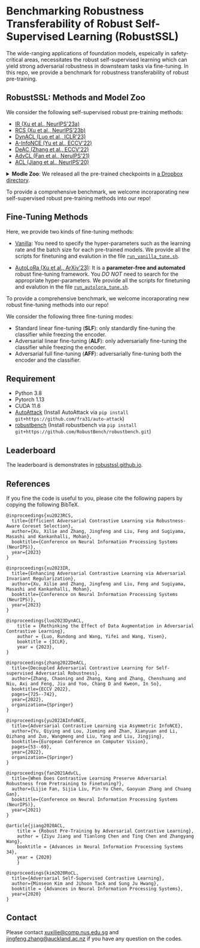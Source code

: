 # Benchmarking Robustness Transferability of Robust Self-Supervised Learning (RobustSSL)
The wide-ranging applications of foundation models, espeically in safety-critical areas, necessitates the robust self-supervised learning which can yield strong adversarial robustness in downsteam tasks via fine-tuning.
In this repo, we provide a benchmark for robustness transferability of robust pre-training.

## RobustSSL: Methods and Model Zoo

We consider the following self-supervised robust pre-training methods: 

- [IR (Xu et al., NeurIPS'23a)](https://github.com/GodXuxilie/ACL_Benchmark/tree/main/ACL_Methods/IR_nips2023)
- [RCS (Xu et al., NeurIPS'23b)](https://github.com/GodXuxilie/ACL_Benchmark/tree/main/ACL_Methods/RCS_nips23)
- [DynACL (Luo et al., ICLR'23)](https://github.com/PKU-ML/DYNACL) 
- [A-InfoNCE (Yu et al., ECCV'22)](https://github.com/yqy2001/A-InfoNCE)
- [DeAC (Zhang et al., ECCV'22)](https://github.com/pantheon5100/DeACL/tree/dc0807e0b2b133fec3c9a3ec2dca6f3a2527cb5e)
- [AdvCL (Fan et al., NeruIPS'21)](https://github.com/LijieFan/AdvCL)
- [ACL (Jiang et al., NeurIPS'20)](https://github.com/VITA-Group/Adversarial-Contrastive-Learning)

<!-- - [RoCL (NeurIPS'20)](https://github.com/Kim-Minseon/RoCL) -->

<details> <summary><b>Modle Zoo</b>: We released all the pre-trained checkpoints in <a href='https://www.dropbox.com/sh/h1hkv3lt2f2zvi2/AACp5IWNaMcqrYAu6hr__4yea?dl=0'>a Dropbox directory</a>.</summary> 
<!-- Alternatively, you can copy the address of the ```link``` in the following table and then use ```wget link_address``` to download the specific pre-trained weight. -->

| Pre-trained weights of ResNet-18 encoder | ACL ([Jiang et al., NeurIPS'20](https://proceedings.neurips.cc/paper/2020/hash/ba7e36c43aff315c00ec2b8625e3b719-Abstract.html)) | AdvCL ([Fan et al., NeurIPS'21](https://arxiv.org/abs/2111.01124)) | A-InfoNCE ([Yu et al., ECCV'22](https://arxiv.org/abs/2207.08374#:~:text=Contrastive%20learning%20(CL)%20has%20recently,other%2C%20yields%20better%20adversarial%20robustness)) | DeACL ([Zhang et al., ECCV'22](https://www.ecva.net/papers/eccv_2022/papers_ECCV/papers/136900716.pdf)) | DynACL ([Luo et al., ICLR'23](https://openreview.net/forum?id=0qmwFNJyxCL&noteId=ZXhFXELOcQ)) | DynACL++ ([Luo et al., ICLR'23](https://openreview.net/forum?id=0qmwFNJyxCL&noteId=ZXhFXELOcQ)) | DynACL-IR ([Xu et al., NeurIPS'23a](https://arxiv.org/abs/2305.00374)) | DynACL++-IR ([Xu et al., NeurIPS'23a](https://arxiv.org/abs/2305.00374)) |
|---|---|---|---|---|---|---|---|---|
| CIFAR-10 | [link<sup>*</sup>](https://www.dropbox.com/s/cq8c0a5u06mxnoj/ACL_DS.pt?dl=0) | [link](https://www.dropbox.com/s/fzwg9gcf4ty5oji/AdvCL.pt?dl=0) | [link](https://www.dropbox.com/s/bk8eu96ppcj44sz/AInfoNCE.pt?dl=0) | [link<sup>*</sup>](https://www.dropbox.com/s/wo1qrrnybycunn3/DeACL.pt?dl=0) | [link<sup>*</sup>](https://www.dropbox.com/s/vhxt1hkrtpz2bf9/DynACL.pt?dl=0) | [link<sup>*</sup>](https://www.dropbox.com/s/87fhoyrzh33fwrt/DynACL%2B%2B.pt?dl=0) | [link](https://www.dropbox.com/s/gw2yopl0dp0exhg/DynACL_IR.pt?dl=0) | [link](https://www.dropbox.com/s/3mucajb2shgaega/DynACL%2B%2B_IR.pt?dl=0) |
| CIFAR-100 | [link<sup>*</sup>](https://www.dropbox.com/s/02hhe679zo6c7da/ACL_DS_CIFAR100.pt?dl=0) | [link](https://www.dropbox.com/s/fcf5y77p87447p9/AdvCL_CIFAR100.pt?dl=0) | [link](https://www.dropbox.com/s/f0ruhgov3dbdcae/AInfoNCE_CIFAR100.pt?dl=0) | - | [link<sup>*</sup>](https://www.dropbox.com/s/mabnrcp7zahp6ke/DynACL_CIFAR100.pt?dl=0) | [link<sup>*</sup>](https://www.dropbox.com/s/hcjol6ihj0en2fn/DynACL%2B%2B_CIFAR100.pt?dl=0) | [link](https://www.dropbox.com/s/fyilp077jfwom27/DynACL_IR_CIFAR100.pt?dl=0) | [link](https://www.dropbox.com/s/8mbsjwwqqtrvzw4/DynACL%2B%2B_IR_CIFAR100.pt?dl=0) |
| STL10 | [link](https://www.dropbox.com/s/6jenhn0bpe5ifle/ACL_DS_STL10.pt?dl=0) | - | - | - | [link<sup>*</sup>](https://www.dropbox.com/s/ydd6lbracw73019/DynACL_STL10.pt?dl=0) | [link<sup>*</sup>](https://www.dropbox.com/s/gjxlu7woupqjmr2/DynACL%2B%2B_STL10.pt?dl=0) | [link](https://www.dropbox.com/s/78bm6mlqr3xci19/DynACL_IR_STL10.pt?dl=0) | [link](https://www.dropbox.com/s/ktja3i5mmbjm4dw/DynACL%2B%2B_IR_STL10.pt?dl=0) |

**Acknowledgements**: The superscript ```*``` denotes that the pre-trained encoders haved been provided in their GitHub and we copied them into our Dropbox directory; otherwise, the encoders were pre-trained by us.
</details> 


To provide a comprehensive benchmark, we welcome incoraporating new self-supervised robust pre-training methods into our repo!

<!-- (https://www.dropbox.com/sh/h1hkv3lt2f2zvi2/AACp5IWNaMcqrYAu6hr__4yea?dl=0) -->





<!-- In the directory of ```ACL_Methods```, we provide the official codes of [IR (NeurIPS'23)]() and  -->

<!-- we cloned the pre-training code of  You can follow the script in their corresponding ```readme.md``` to conduct robust pre-training. -->

## Fine-Tuning Methods
Here, we provide two kinds of fine-tuning methods:
- [Vanilla](https://github.com/GodXuxilie/ACL_Benchmark/tree/main/Finetuning_Methods/Vanilla): You need to specify the hyper-parameters such as the learning rate and the batch size for each pre-trained models. We provide all the scripts for finetuning and evalution in the file [```run_vanilla_tune.sh```](https://github.com/GodXuxilie/ACL_Benchmark/blob/main/Finetuning_Methods/Vanilla/run_vanilla_tune.sh).
<!-- ```setup_hyperparameter(args, mode)``` of the file ```utils.py```. -->
- [AutoLoRa (Xu et al., ArXiv'23)](https://github.com/GodXuxilie/ACL_Benchmark/tree/main/Finetuning_Methods/AutoLoRa): It is a **parameter-free and automated** robust fine-tuning framework. You *DO NOT* need to search for the appropriate hyper-parameters. We provide all the scripts for finetuning and evalution in the file [```run_autolora_tune.sh```](https://github.com/GodXuxilie/ACL_Benchmark/blob/main/Finetuning_Methods/AutoLoRa/low_resolution/run_autolora_tune.sh).

To provide a comprehensive benchmark, we welcome incoraporating new robust fine-tuning methods into our repo!

We consider the following three fine-tuning modes:
- Standard linear fine-tuning (**SLF**): only standardly fine-tuning the classifier while freezing the encoder.
- Adversarial linear fine-tuning (**ALF**): only adversarially fine-tuning the classifier while freezing the encoder.
- Adversarial full fine-tuning (**AFF**): adversarially fine-tuning both the encoder and the classifier.

<!-- To conduct fine-tuning, you can use the following script:
```
python finetuning_eval.py   --gpu GPU_id \
                            --experiment path_of_directory_for_saving_log \
                            --pretraining  pre_training_method: [ACL, AdvCL, A-InfoNCE, DeACL, DynACL, DynACL++, DynACL_IR, DynACL++_IR, Efficient_ACL, Efficient_DynACL] \
                            --model type_of_backbone_network \
                            --checkpoint path_of_pretrained_checkpoint \ 
                            --dataset downstream_dataset: [cifar10, cifar100, stl10] \ 
                            --finetuning finetuning_method: [vanilla, autolora] \
                            --mode finetuning_mode: [ALL, SLF, ALF, AFF] \ 
                            --eval-AA \
                            --eval-OOD 
```

We provide all the scripts for finetuning and evalution in the file ```run_tune_eval.sh```. Please feel free to check the performance of the pre-trained encoders. -->

<!-- If you want to use ```finetuning_eval.py``` to evaluate the performance of your pre-trained weights, you need to first specify the hyper-parameters such as the learning rate and the batch size in the function ```setup_hyperparameter(args, mode)``` of the file ```utils.py``` for your method, and then use the above script to conduct finetuning and evaluation. -->


## Requirement
+ Python 3.8
+ Pytorch 1.13
+ CUDA 11.6
+ [AutoAttack](https://github.com/fra31/auto-attack) (Install AutoAttack via ```pip install git+https://github.com/fra31/auto-attack```)
+ [robustbench](https://robustbench.github.io/) (Install robustbench via ```pip install git+https://github.com/RobustBench/robustbench.git```)

## Leaderboard

The leaderboard is demonstrates in [robustssl.github.io](https://robustssl.github.io).

<!-- We use the following evaluation metrics:
+ **SA** refers to the standard test accuracy evaluated on the *natural test data*.
+ **RA** refers to the robust test accuracy evaluated on the *adversarial test data* generated via the standard version of AutoAttack.
+ **CA** refers to the mean test accuracy of the *test data under common corruptions* with corruption severity ranging \{1,2,3,4,5\}. -->
<!-- + **Mean SA/RA/CA** refers to the mean value of SA/RA/CA achieved by 3 types of finetuning. -->

<!-- <details> <summary>Transferability from CIFAR-10 to CIFAR-10</summary>

- <details><summary>SLF</summary> </details>

- <details> <summary>ALF</summary></details>

- <details> <summary>AFF</summary></details> -->

<!-- <table><thead><tr><th rowspan="2">Rank</th><th rowspan="2">Pre-training</th><th rowspan="2">Reference</th><th rowspan="2">Mean RA</th><th rowspan="2">Mean CA</th><th rowspan="2">Mean SA</th><th colspan="3">SLF</th><th colspan="3">ALF</th><th colspan="3">AFF</th></tr><tr><th>RA</th><th>CA</th><th>SA</th><th>RA</th><th>CA</th><th>SA</th><th>RA</th><th>CA</th><th>SA</th></tr></thead><tbody><tr><td>1</td><td><a href="https://www.dropbox.com/s/rbichiftmu70q6x/DynACL_IR_plus.pt?dl=0">DynACL++-IR</a></td><td><a href="https://arxiv.org/abs/2305.00374">Xu et al., ArXiv'23</a></td><td>48.67</td><td>72.47</td><td>81.24</td><td>46.99</td><td>72.11</td><td>81.80</td><td>48.23</td><td>71.74</td><td>79.56</td><td>50.79</td><td>73.56</td><td>82.36</td></tr><tr><td>2</td><td><a href="https://www.dropbox.com/s/87fhoyrzh33fwrt/DynACL%2B%2B.pt?dl=0">DynACL++</a></td><td><a href="https://openreview.net/forum?id=0qmwFNJyxCL&noteId=ZXhFXELOcQ">Luo et al., ICLR'23</a></td><td>48.29</td><td>71.97</td><td>80.19</td><td>46.54</td><td>71.96</td><td>79.82</td><td>47.98</td><td>70.89</td><td>78.81</td><td>50.34</td><td>73.07</td><td>81.93</td></tr><tr><td>3</td><td><a href="https://www.dropbox.com/s/z1dcfh0tw7u85iw/DynACL_IR.pt?dl=0">DynACL-IR</a></td><td><a href="https://arxiv.org/abs/2305.00374">Xu et al., ArXiv'23</a></td><td>47.36</td><td>71.49</td><td>79.41</td><td>45.27</td><td>70.51</td><td>78.08</td><td>46.14</td><td>69.97</td><td>77.42</td><td>50.68</td><td>74.00</td><td>82.74</td></tr><tr><td>4</td><td><a href="https://www.dropbox.com/s/vhxt1hkrtpz2bf9/DynACL.pt?dl=0">DynACL</a></td><td><a href="https://openreview.net/forum?id=0qmwFNJyxCL&noteId=ZXhFXELOcQ">Luo et al., ICLR'23</a></td><td>47.09</td><td>69.39</td><td>76.75</td><td>45.09</td><td>68.67</td><td>75.41</td><td>45.67</td><td>66.69</td><td>72.97</td><td>50.52</td><td>72.81</td><td>81.86</td></tr><tr><td>5</td><td><a href="https://www.dropbox.com/s/fzwg9gcf4ty5oji/AdvCL.pt?dl=0">AdvCL</a></td><td><a href="https://arxiv.org/abs/2111.01124">Fan et al., NeurIPS'21</a></td><td>45.61</td><td>72.85</td><td>81.80</td><td>43.18</td><td>73.14</td><td>82.36</td><td>44.05</td><td>71.50</td><td>80.04</td><td>49.61</td><td>73.91</td><td>83.00</td></tr><tr><td>6</td><td><a href="https://www.dropbox.com/s/bk8eu96ppcj44sz/AInfoNCE.pt?dl=0">A-InfoNCE</a></td><td><a href="https://arxiv.org/abs/2207.08374#:~:text=Contrastive%20learning%20(CL)%20has%20recently,other%2C%20yields%20better%20adversarial%20robustness">Yu et al., ECCV'22</a></td><td>45.24</td><td>73.17</td><td>82.33</td><td>42.72</td><td>74.09</td><td>83.70</td><td>43.28</td><td>71.61</td><td>80.30</td><td>49.73</td><td>73.80</td><td>82.99</td></tr><tr><td>7</td><td><a href="https://www.dropbox.com/s/wo1qrrnybycunn3/DeACL.pt?dl=0">DeACL</a></td><td><a href="https://www.ecva.net/papers/eccv_2022/papers_ECCV/papers/136900716.pdf">Zhang et al., ECCV'22</a></td><td>43.41</td><td>71.34</td><td>78.65</td><td>43.27</td><td>73.06</td><td>79.94</td><td>41.99</td><td>71.66</td><td>77.71</td><td>44.96</td><td>69.29</td><td>78.29</td></tr><tr><td>8</td><td><a href="https://www.dropbox.com/s/cq8c0a5u06mxnoj/ACL.pt?dl=0">ACL</a></td><td><a href="https://proceedings.neurips.cc/paper/2020/hash/ba7e36c43aff315c00ec2b8625e3b719-Abstract.html">Jiang et al., NeurIPS'20</a></td><td>43.13</td><td>70.59</td><td>78.33</td><td>39.17</td><td>70.72</td><td>78.22</td><td>40.60</td><td>68.56</td><td>75.53</td><td>49.62</td><td>72.50</td><td>81.25</td></tr></tbody></table> -->
<!-- </details>  -->

<!-- <details> <summary>Transferability from CIFAR-100 to CIFAR-100</summary>

- <details> <summary>SLF</summary></details>
- <details> <summary>ALF</summary></details>
- <details> <summary>AFF</summary></details> -->

<!-- <table><thead><tr><th rowspan="2">Rank</th><th rowspan="2">Pre-training</th><th rowspan="2">Reference</th><th rowspan="2">Mean RA</th><th rowspan="2">Mean CA</th><th rowspan="2">Mean SA</th><th colspan="3">SLF</th><th colspan="3">ALF</th><th colspan="3">AFF</th></tr><tr><th>RA</th><th>CA</th><th>SA</th><th>RA</th><th>CA</th><th>SA</th><th>RA</th><th>CA</th><th>SA</th></tr></thead><tbody><tr><td>1</td><td><a href="https://www.dropbox.com/s/6km587v5bfbugks/DynACL_IR_plus_CIFAR100.pt?dl=0">DynACL++-IR</a></td><td><a href="https://arxiv.org/abs/2305.00374">Xu et al., ArXiv'23</a></td><td>23.05</td><td>44.40</td><td>54.53</td><td>20.61</td><td>43.47</td><td>53.93</td><td>22.96</td><td>42.80</td><td>52.09</td><td>25.58</td><td>46.93</td><td>57.57</td></tr><tr><td>2</td><td><a href="https://www.dropbox.com/s/1zd6m5pheh5qc6q/DynACL_IR_CIFAR100.pt?dl=0">DynACL-IR</a></td><td><a href="https://arxiv.org/abs/2305.00374">Xu et al., ArXiv'23</a></td><td>22.54</td><td>42.10</td><td>49.80</td><td>20.13</td><td>41.18</td><td>46.19</td><td>21.53</td><td>37.84</td><td>45.46</td><td>25.97</td><td>47.29</td><td>57.75</td></tr><tr><td>3</td><td><a href="https://www.dropbox.com/s/hcjol6ihj0en2fn/DynACL%2B%2B_CIFAR100.pt?dl=0">DynACL++</a></td><td><a href="https://openreview.net/forum?id=0qmwFNJyxCL&noteId=ZXhFXELOcQ">Luo et al., ICLR'23</a></td><td>22.51</td><td>44.09</td><td>53.13</td><td>20.07</td><td>43.46</td><td>52.16</td><td>22.24</td><td>42.08</td><td>49.92</td><td>25.21</td><td>46.74</td><td>57.30</td></tr><tr><td>4</td><td><a href="https://www.dropbox.com/s/bk8eu96ppcj44sz/AInfoNCE.pt?dl=0">A-InfoNCE</a></td><td><a href="https://arxiv.org/abs/2207.08374#:~:text=Contrastive%20learning%20(CL)%20has%20recently,other%2C%20yields%20better%20adversarial%20robustness">Yu et al., ECCV'22</a></td><td>22.02</td><td>42.27</td><td>51.31</td><td>20.41</td><td>41.43</td><td>50.06</td><td>19.53</td><td>37.02</td><td>44.78</td><td>26.11</td><td>48.35</td><td>59.08</td></tr><tr><td>5</td><td><a href="https://www.dropbox.com/s/vhxt1hkrtpz2bf9/DynACL.pt?dl=0">DynACL</a></td><td><a href="https://openreview.net/forum?id=0qmwFNJyxCL&noteId=ZXhFXELOcQ">Luo et al., ICLR'23</a></td><td>21.62</td><td>41.06</td><td>48.95</td><td>19.30</td><td>38.96</td><td>45.83</td><td>20.69</td><td>37.44</td><td>43.58</td><td>24.88</td><td>46.77</td><td>57.43</td></tr><tr><td>6</td><td><a href="https://www.dropbox.com/s/fzwg9gcf4ty5oji/AdvCL.pt?dl=0">AdvCL</a></td><td><a href="https://arxiv.org/abs/2111.01124">Fan et al., NeurIPS'21</a></td><td>20.85</td><td>39.17</td><td>47.58</td><td>19.10</td><td>36.90</td><td>44.60</td><td>18.19</td><td>33.07</td><td>39.85</td><td>25.26</td><td>47.54</td><td>58.29</td></tr><tr><td>7</td><td><a href="https://www.dropbox.com/s/cq8c0a5u06mxnoj/ACL.pt?dl=0">ACL</a></td><td><a href="https://proceedings.neurips.cc/paper/2020/hash/ba7e36c43aff315c00ec2b8625e3b719-Abstract.html">Jiang et al., NeurIPS'20</a></td><td>20.38</td><td>40.79</td><td>49.02</td><td>17.30</td><td>38.59</td><td>45.82</td><td>19.07</td><td>36.78</td><td>43.49</td><td>24.78</td><td>47.00</td><td>57.74</td></tr></tbody></table> -->
<!-- </details> -->

<!-- <details> <summary>Transferability from STL-10 to STL-10</summary>

- <details> <summary>SLF</summary></details>
- <details> <summary>ALF</summary></details>
- <details> <summary>AFF</summary></details>

<table><thead><tr><th>Rank</th><th>Pre-training</th><th>Reference</th><th>RA</th><th>SA</th></tr></thead><tbody><tr><td>1</td><td><a href="https://www.dropbox.com/s/vmppj5nhk0rylx6/DyACL_IR_plus_STL10.pt?dl=0">DynACL++-IR</a></td><td><a href="https://arxiv.org/abs/2305.00374">Xu et al., ArXiv'23</a></td><td>47.90</td><td>71.44</td></tr><tr><td>2</td><td><a href="https://www.dropbox.com/s/0swf31xq3d1rahn/DynACL_IR_STL10.pt?dl=0">DynACL-IR</a></td><td><a href="https://arxiv.org/abs/2305.00374">Xu et al., ArXiv'23</a></td><td>47.71</td><td>72.25</td></tr><tr><td>3</td><td><a href="https://www.dropbox.com/s/gjxlu7woupqjmr2/DynACL%2B%2B_STL10.pt?dl=0">DynACL++</a></td><td><a href="https://openreview.net/forum?id=0qmwFNJyxCL&noteId=ZXhFXELOcQ">Luo et al., ICLR'23</a></td><td>47.24</td><td>70.91</td></tr><tr><td>4</td><td><a href="https://www.dropbox.com/s/vhxt1hkrtpz2bf9/DynACL.pt?dl=0">DynACL</a></td><td><a href="https://openreview.net/forum?id=0qmwFNJyxCL&noteId=ZXhFXELOcQ">Luo et al., ICLR'23</a></td><td>46.61</td><td>69.56</td></tr><tr><td>5</td><td><a href="https://www.dropbox.com/s/6jenhn0bpe5ifle/ACL_STL10.pt?dl=0">ACL</a></td><td><a href="https://proceedings.neurips.cc/paper/2020/hash/ba7e36c43aff315c00ec2b8625e3b719-Abstract.html">Jiang et al., NeurIPS'20</a></td><td>32.45</td><td>74.72</td></tr></tbody></table>
</details> -->

<!-- <details> <summary>Transferability from CIFAR-10 to STL-10</summary>

- <details> <summary>SLF</summary></details>
- <details> <summary>ALF</summary></details>
- <details> <summary>AFF</summary></details> -->

<!-- <table><thead><tr><th rowspan="2">Rank</th><th rowspan="2">Pre-training</th><th rowspan="2">Reference</th><th rowspan="2">Mean RA</th><th rowspan="2">Mean SA</th><th colspan="2">SLF</th><th colspan="2">ALF</th><th colspan="2">AFF</th></tr><tr><th>RA</th><th>SA</th><th>RA</th><th>SA</th><th>RA</th><th>SA</th></tr></thead><tbody><tr><td>1</td><td><a href="https://www.dropbox.com/s/z1dcfh0tw7u85iw/DynACL_IR.pt?dl=0">DynACL-IR</a></td><td><a href="https://arxiv.org/abs/2305.00374">Xu et al., ArXiv'23</a></td><td>32.31</td><td>61.57</td><td>29.64</td><td>60.84</td><td>31.24</td><td>57.14</td><td>36.06</td><td>66.74</td></tr><tr><td>2</td><td><a href="https://www.dropbox.com/s/vhxt1hkrtpz2bf9/DynACL.pt?dl=0">DynACL</a></td><td><a href="https://openreview.net/forum?id=0qmwFNJyxCL&noteId=ZXhFXELOcQ">Luo et al., ICLR'23</a></td><td>31.34</td><td>55.50</td><td>29.17</td><td>52.41</td><td>29.59</td><td>49.55</td><td>35.25</td><td>64.53</td></tr><tr><td>3</td><td><a href="https://www.dropbox.com/s/fzwg9gcf4ty5oji/AdvCL.pt?dl=0">AdvCL</a></td><td><a href="https://arxiv.org/abs/2111.01124">Fan et al., NeurIPS'21</a></td><td>30.03</td><td>63.22</td><td>28.38</td><td>62.78</td><td>27.88</td><td>58.73</td><td>33.84</td><td>68.14</td></tr><tr><td>4</td><td><a href="https://www.dropbox.com/s/bk8eu96ppcj44sz/AInfoNCE.pt?dl=0">A-InfoNCE</a></td><td><a href="https://arxiv.org/abs/2207.08374#:~:text=Contrastive%20learning%20(CL)%20has%20recently,other%2C%20yields%20better%20adversarial%20robustness">Yu et al., ECCV'22</a></td><td>29.61</td><td>64.87</td><td>27.18</td><td>65.75</td><td>28.16</td><td>60.86</td><td>33.50</td><td>67.99</td></tr><tr><td>5</td><td><a href="https://www.dropbox.com/s/cq8c0a5u06mxnoj/ACL.pt?dl=0">ACL</a></td><td><a href="https://proceedings.neurips.cc/paper/2020/hash/ba7e36c43aff315c00ec2b8625e3b719-Abstract.html">Jiang et al., NeurIPS'20</a></td><td>29.14</td><td>56.57</td><td>27.52</td><td>56.50</td><td>27.24</td><td>51.81</td><td>32.66</td><td>61.41</td></tr><tr><td>6</td><td><a href="https://www.dropbox.com/s/wo1qrrnybycunn3/DeACL.pt?dl=0">DeACL</a></td><td><a href="https://www.ecva.net/papers/eccv_2022/papers_ECCV/papers/136900716.pdf">Zhang et al., ECCV'22</a></td><td>16.13</td><td>41.97</td><td>11.04</td><td>38.49</td><td>12.70</td><td>39.41</td><td>24.66</td><td>48.01</td></tr></tbody></table> -->
<!-- </details>

<details><summary>Transferability from CIFAR-100 to STL-100</summary>

- <details><summary>SLF</summary></details>
- <details><summary>ALF</summary></details>
- <details><summary>AFF</summary></details> -->

<!-- <table><thead><tr><th rowspan="2">Rank</th><th rowspan="2">Pre-training</th><th rowspan="2">Reference</th><th rowspan="2">Mean RA</th><th rowspan="2">Mean SA</th><th colspan="2">SLF</th><th colspan="2">ALF</th><th colspan="2">AFF</th></tr><tr><th>RA</th><th>SA</th><th>RA</th><th>SA</th><th>RA</th><th>SA</th></tr></thead><tbody><tr><td>1</td><td><a href="https://www.dropbox.com/s/1zd6m5pheh5qc6q/DynACL_IR_CIFAR100.pt?dl=0">DynACL-IR</a></td><td><a href="https://arxiv.org/abs/2305.00374">Xu et al., ArXiv'23</a></td><td>27.32</td><td>53.43</td><td>23.94</td><td>50.55</td><td>26.60</td><td>48.55</td><td>31.42</td><td>61.19</td></tr><tr><td>2</td><td><a href="https://www.dropbox.com/s/vhxt1hkrtpz2bf9/DynACL.pt?dl=0">DynACL</a></td><td><a href="https://openreview.net/forum?id=0qmwFNJyxCL&noteId=ZXhFXELOcQ">Luo et al., ICLR'23</a></td><td>27.06</td><td>50.70</td><td>23.77</td><td>47.54</td><td>26.24</td><td>45.70</td><td>31.17</td><td>58.85</td></tr><tr><td>3</td><td><a href="https://www.dropbox.com/s/cq8c0a5u06mxnoj/ACL.pt?dl=0">ACL</a></td><td><a href="https://proceedings.neurips.cc/paper/2020/hash/ba7e36c43aff315c00ec2b8625e3b719-Abstract.html">Jiang et al., NeurIPS'20</a></td><td>25.02</td><td>49.69</td><td>21.91</td><td>47.59</td><td>24.40</td><td>45.24</td><td>28.76</td><td>56.23</td></tr><tr><td>4</td><td><a href="https://www.dropbox.com/s/bk8eu96ppcj44sz/AInfoNCE.pt?dl=0">A-InfoNCE</a></td><td><a href="https://arxiv.org/abs/2207.08374#:~:text=Contrastive%20learning%20(CL)%20has%20recently,other%2C%20yields%20better%20adversarial%20robustness">Yu et al., ECCV'22</a></td><td>23.24</td><td>54.54</td><td>18.22</td><td>51.14</td><td>20.40</td><td>47.60</td><td>31.10</td><td>64.88</td></tr><tr><td>5</td><td><a href="https://www.dropbox.com/s/fzwg9gcf4ty5oji/AdvCL.pt?dl=0">AdvCL</a></td><td><a href="https://arxiv.org/abs/2111.01124">Fan et al., NeurIPS'21</a></td><td>22.72</td><td>51.86</td><td>18.06</td><td>49.80</td><td>19.60</td><td>44.54</td><td>30.50</td><td>61.24</td></tr></tbody></table> -->
</details>





<!-- 

## STL10 task
 -->


<!-- # Performance Benchmarking Across Datasets -->
<!-- Here, robust pre-training is conducted on CIFAR-10/CIAFR-100. Finetuning and evaluation are conducted on STL10.  -->

<!-- ## From CIFAR-10 to STL10 -->




<!-- ## From CIFAR-100 to STL10 -->



## References
If you fine the code is useful to you, please cite the following papers by copying the following BibTeX.
<!-- <details> <summary>BibTeX</summary> -->

```
@inproceedings{xu2023RCS,
  title={Efficient Adversarial Contrastive Learning via Robustness-Aware Coreset Selection},
  author={Xu, Xilie and Zhang, Jingfeng and Liu, Feng and Sugiyama, Masashi and Kankanhalli, Mohan},
  booktitle={Conference on Neural Information Processing Systems (NeurIPS)},
  year={2023}
}

@inproceedings{xu2023IR,
  title={Enhancing Adversarial Contrastive Learning via Adversarial Invariant Regularization},
  author={Xu, Xilie and Zhang, Jingfeng and Liu, Feng and Sugiyama, Masashi and Kankanhalli, Mohan},
  booktitle={Conference on Neural Information Processing Systems (NeurIPS)},
  year={2023}
}

@inproceedings{luo2023DynACL,
    title = {Rethinking the Effect of Data Augmentation in Adversarial Contrastive Learning},
    author = {Luo, Rundong and Wang, Yifei and Wang, Yisen},
    booktitle = {ICLR},
    year = {2023},
}

@inproceedings{zhang2022DeACL,
  title={Decoupled Adversarial Contrastive Learning for Self-supervised Adversarial Robustness},
  author={Zhang, Chaoning and Zhang, Kang and Zhang, Chenshuang and Niu, Axi and Feng, Jiu and Yoo, Chang D and Kweon, In So},
  booktitle={ECCV 2022},
  pages={725--742},
  year={2022},
  organization={Springer}
}

@inproceedings{yu2022AInfoNCE,
  title={Adversarial Contrastive Learning via Asymmetric InfoNCE},
  author={Yu, Qiying and Lou, Jieming and Zhan, Xianyuan and Li, Qizhang and Zuo, Wangmeng and Liu, Yang and Liu, Jingjing},
  booktitle={European Conference on Computer Vision},
  pages={53--69},
  year={2022},
  organization={Springer}
}

@inproceedings{fan2021AdvCL,
  title={When Does Contrastive Learning Preserve Adversarial Robustness from Pretraining to Finetuning?},
  author={Lijie Fan, Sijia Liu, Pin-Yu Chen, Gaoyuan Zhang and Chuang Gan},
  booktitle={Conference on Neural Information Processing Systems (NeurIPS)},
  year={2021}
}

@article{jiang2020ACL,
    title = {Robust Pre-Training by Adversarial Contrastive Learning},
    author = {Ziyu Jiang and Tianlong Chen and Ting Chen and Zhangyang Wang},
    booktitle = {Advances in Neural Information Processing Systems 34},
    year = {2020}
    }

@inproceedings{kim2020RoCL,
  title={Adversarial Self-Supervised Contrastive Learning},
  author={Minseon Kim and Jihoon Tack and Sung Ju Hwang},
  booktitle = {Advances in Neural Information Processing Systems},
  year={2020}
}
```
<!-- </details> -->




<!-- ## Acknowledgements

The pre-training code in the directory of ```ACL_Methods``` are provided by [ACL](https://github.com/VITA-Group/Adversarial-Contrastive-Learning), [RoCL](https://github.com/Kim-Minseon/RoCL), [AdvCL](https://github.com/LijieFan/AdvCL), [A-InfoNCE](https://github.com/yqy2001/A-InfoNCE), [DeACL](https://github.com/pantheon5100/DeACL/tree/dc0807e0b2b133fec3c9a3ec2dca6f3a2527cb5e), and [DynACL](https://github.com/PKU-ML/DYNACL).  -->

## Contact

Please contact xuxilie@comp.nus.edu.sg and jingfeng.zhang@auckland.ac.nz if you have any question on the codes.

